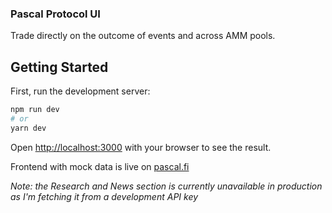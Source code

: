 ### Pascal Protocol UI
Trade directly on the outcome of events and across AMM pools.

## Getting Started

First, run the development server:

```bash
npm run dev
# or
yarn dev
```

Open [http://localhost:3000](http://localhost:3000) with your browser to see the result.

Frontend with mock data is live on [pascal.fi](www.pascal.fi)


_Note: the Research and News section is currently unavailable in production as I'm fetching it from a development API key_
